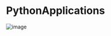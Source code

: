 # PythonApplications
![image](https://user-images.githubusercontent.com/42713958/136989424-5b5afbcb-0624-4b61-8c0d-ff1fbbd5277a.png)
